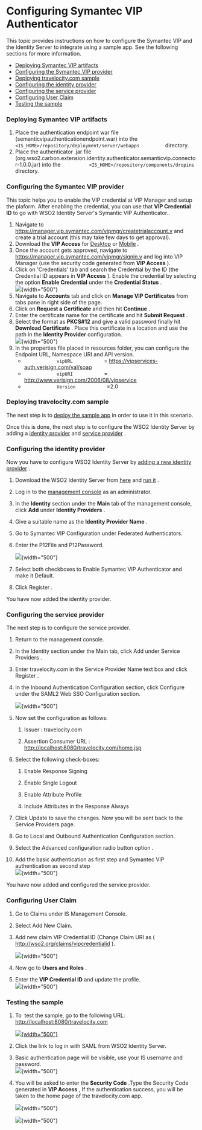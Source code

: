 # Configuring Symantec VIP Authenticator

This topic provides instructions on how to configure the Symantec
VIP and the Identity Server to integrate using a sample app. See the
following sections for more information.

-   [Deploying Symantec VIP
    artifacts](#ConfiguringSymantecVIPAuthenticator-DeployingVIPartifactsDeployingSymantecVIPartifacts)
-   [Configuring the Symantec
    VIP provider](#ConfiguringSymantecVIPAuthenticator-ConfiguringtheVIPproviderConfiguringtheSymantecVIPprovider)
-   [Deploying travelocity.com
    sample](#ConfiguringSymantecVIPAuthenticator-Deployingtravelocity.comsampleDeployingtravelocity.comsample)
-   [Configuring the identity
    provider](#ConfiguringSymantecVIPAuthenticator-ConfiguringtheidentityproviderConfiguringtheidentityprovider)
-   [Configuring the service
    provider](#ConfiguringSymantecVIPAuthenticator-ConfiguringtheserviceproviderConfiguringtheserviceprovider)
-   [Configuring User
    Claim](#ConfiguringSymantecVIPAuthenticator-ConfiguringUserClaimConfiguringUserClaim)
-   [Testing the
    sample](#ConfiguringSymantecVIPAuthenticator-TestingthesampleTestingthesample)

### Deploying Symantec VIP artifacts

1.  Place the authentication endpoint war file
    (semanticvipauthenticationendpoint.war) into the
    `           <IS_HOME>/repository/deployment/server/webapps          `
    directory.
2.  Place the authenticator .jar file
    (org.wso2.carbon.extension.identity.authenticator.semanticvip.connector-1.0.0.jar)
    into the
    `           <IS_HOME>/repository/components/dropins          `
    directory.

### Configuring the Symantec VIP provider

This topic helps you to enable the VIP credential at VIP Manager and
setup the plaform. After enabling the credential, you can use that **VIP
Credential ID** to go with WSO2 Identity Server's Symantic VIP
Authenticator..

1.  Navigate to
    <https://manager.vip.symantec.com/vipmgr/createtrialaccount.v> and
    create a trial account (this may take few days to get approval).
2.  Download the **VIP Access** for
    [Desktop](https://idprotect.vip.symantec.com/desktop/download.v) or
    [Mobile](https://m.vip.symantec.com/home.v) .
3.  Once the account gets approved, navigate to
    <https://manager.vip.symantec.com/vipmgr/signin.v> and log into VIP
    Manager (use the security code generated from **VIP Access** ).
4.  Click on 'Credentials' tab and search the Credential by the ID (the
    Credential ID appears in **VIP Access** ). Enable the credential
    by selecting the option **Enable Credential** under the **Credential
    Status** .  
    ![](attachments/50510041/50686885.png){width="500"}
5.  Navigate to **Accounts** tab and click on **Manage VIP
    Certificates** from tabs pane in right side of the page.
6.  Click on **Request a Certificate** and then hit **Continue** .
7.  Enter the certificate name for the certificate and hit **Submit
    Request** .
8.  Select the format as **PKCS\#12** and give a valid password finally
    hit **Download Certificate** . Place this certificate in a location
    and use the path in the **Identity Provider** configuration.  
    ![](attachments/50510041/50686887.png){width="500"}
9.  In the properties file placed in resources folder, you can configure
    the Endpoint URL, Namespace URI and API version.
    -   `             vipURL            ` =
        <https://vipservices-auth.verisign.com/val/soap>
    -   `             vipURI            ` =
        <http://www.verisign.com/2006/08/vipservice>
    -   `             Version            ` =2.0

### Deploying travelocity.com sample

The next step is to [deploy the sample app](_Deploying_the_Sample_App_)
in order to use it in this scenario.

Once this is done, the next step is to configure the WSO2 Identity
Server by adding a [identity
provider](https://docs.wso2.com/display/IS500/Working+with+the+Identity+Provider)
and [service
provider](https://docs.wso2.com/display/IS500/Working+with+the+Service+Provider)
.

### Configuring the identity provider

Now you have to configure WSO2 Identity Server by [adding a new identity
provider](https://docs.wso2.com/display/IS510/Configuring+an+Identity+Provider)
.

1.  Download the WSO2 Identity Server from
    [here](http://wso2.com/products/identity-server/) and [run
    it](https://docs.wso2.com/display/IS510/Running+the+Product) .
2.  Log in to the [management
    console](https://docs.wso2.com/display/IS510/Getting+Started+with+the+Management+Console)
    as an administrator.
3.  In the **Identity** section under the **Main** tab of the management
    console, click **Add** under **Identity Providers** .
4.  Give a suitable name as the **Identity Provider Name** .
5.  Go to Symantec VIP Configuration under Federated Authenticators.

6.  Enter the P12File and P12Password.

    ![](attachments/50510041/50686886.png){width="500"}

7.  Select both checkboxes to Enable Symantec VIP Authenticator and make
    it Default.

8.  Click Register .

You have now added the identity provider.

### Configuring the service provider

The next step is to configure the service provider.

1.  Return to the management console.

2.  In the Identity section under the Main tab, click Add under Service
    Providers .

3.  Enter travelocity.com in the Service Provider Name text box and
    click Register .

4.  In the Inbound Authentication Configuration section, click Configure
    under the SAML2 Web SSO Configuration section.  

    ![](attachments/50510041/50686888.png){width="500"}  

5.  Now set the configuration as follows:

    1.  Issuer : travelocity.com

    2.  Assertion Consumer URL :
        <http://localhost:8080/travelocity.com/home.jsp>

6.  Select the following check-boxes:
    1.  Enable Response Signing

    2.  Enable Single Logout

    3.  Enable Attribute Profile

    4.  Include Attributes in the Response Always

7.  Click Update to save the changes. Now you will be sent back to the
    Service Providers page.

8.  Go to Local and Outbound Authentication Configuration section.

9.  Select the Advanced configuration radio button option .

10. Add the basic authentication as first step and Symantec VIP
    authentication as second step  
    ![](attachments/50510041/50686889.png){width="500"}

You have now added and configured the service provider.

### Configuring User Claim

1.  Go to Claims under IS Management Console.
2.  Select Add New Claim.
3.  Add new claim VIP Credential ID (Change Claim URI as (
    <http://wso2.org/claims/vipcredentialid> ).  
      
    ![](attachments/50510041/50686891.png){width="500"}
4.  Now go to **Users and Roles** .
5.  Enter the **VIP Credential ID** and update the profile.  
    ![](attachments/50510041/50686892.png){width="500"}

### Testing the sample

1.  To  test the sample, go to the following URL:
    [http://localhost:8080/travelocity.com  
    ](http://localhost:8080/travelocity.com)

    [![](attachments/50510041/50686890.jpeg){width="500"}](http://localhost:8080/travelocity.com)

2.  Click the link to log in with SAML from WSO2 Identity Server.

3.  Basic authentication page will be visible, use your IS username and
    password.  
    ![](attachments/50510041/50686894.png){width="500"}

4.  You will be asked to enter the **Security Code** .Type the Security
    Code generated in **VIP Access** , If the authentication success,
    you will be taken to the home page of the travelocity.com app.

    ![](attachments/50510041/50686895.png){width="500"}  

    ![](attachments/50510041/50686896.png){width="500"}  
      
      

  
